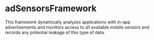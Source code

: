 # adSensorsFramework
This framework dynamically analyzes applications with in-app advertisements and monitors access to all available mobile sensors and records any potential leakage of this type of data.
